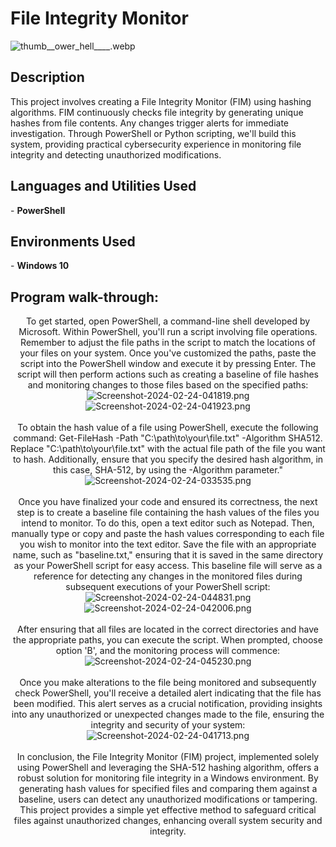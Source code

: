 <h1>File Integrity Monitor</h1>
<img src="https://img.hotimg.com/thumb__ower_hell____.webp" alt="thumb__ower_hell____.webp" border="0" />
<h2>Description</h2>
This project involves creating a File Integrity Monitor (FIM) using hashing algorithms. FIM continuously checks file integrity by generating unique hashes from file contents. Any changes trigger alerts for immediate investigation. Through PowerShell or Python scripting, we'll build this system, providing practical cybersecurity experience in monitoring file integrity and detecting unauthorized modifications.
<h2>Languages and Utilities Used</h2>
- <b>PowerShell</b> 
<h2>Environments Used </h2>
- <b>Windows 10</b> 
<h2>Program walk-through:</h2>
<p align="center">
To get started, open PowerShell, a command-line shell developed by Microsoft. Within PowerShell, you'll run a script involving file operations. Remember to adjust the file paths in the script to match the locations of your files on your system. Once you've customized the paths, paste the script into the PowerShell window and execute it by pressing Enter. The script will then perform actions such as creating a baseline of file hashes and monitoring changes to those files based on the specified paths:<br/>
<img src="https://img.hotimg.com/Screenshot-2024-02-24-041819.png" alt="Screenshot-2024-02-24-041819.png" border="0" />
<img src="https://img.hotimg.com/Screenshot-2024-02-24-041923.png" alt="Screenshot-2024-02-24-041923.png" border="0" />
<br />
<br />
To obtain the hash value of a file using PowerShell, execute the following command: Get-FileHash -Path "C:\path\to\your\file.txt" -Algorithm SHA512. Replace "C:\path\to\your\file.txt" with the actual file path of the file you want to hash. Additionally, ensure that you specify the desired hash algorithm, in this case, SHA-512, by using the -Algorithm parameter."
 <br/>
<img src="https://img.hotimg.com/Screenshot-2024-02-24-033535.png" alt="Screenshot-2024-02-24-033535.png" border="0" />
<br />
<br />
Once you have finalized your code and ensured its correctness, the next step is to create a baseline file containing the hash values of the files you intend to monitor. To do this, open a text editor such as Notepad. Then, manually type or copy and paste the hash values corresponding to each file you wish to monitor into the text editor. Save the file with an appropriate name, such as "baseline.txt," ensuring that it is saved in the same directory as your PowerShell script for easy access. This baseline file will serve as a reference for detecting any changes in the monitored files during subsequent executions of your PowerShell script:<br/>
<img src="https://img.hotimg.com/Screenshot-2024-02-24-044831.png" alt="Screenshot-2024-02-24-044831.png" border="0" />
<img src="https://img.hotimg.com/Screenshot-2024-02-24-042006.png" alt="Screenshot-2024-02-24-042006.png" border="0" />
<br />
<br />
After ensuring that all files are located in the correct directories and have the appropriate paths, you can execute the script. When prompted, choose option 'B', and the monitoring process will commence: <br/>
<img src="https://img.hotimg.com/Screenshot-2024-02-24-045230.png" alt="Screenshot-2024-02-24-045230.png" border="0" />
<br />
<br />
Once you make alterations to the file being monitored and subsequently check PowerShell, you'll receive a detailed alert indicating that the file has been modified. This alert serves as a crucial notification, providing insights into any unauthorized or unexpected changes made to the file, ensuring the integrity and security of your system: <br/>
<img src="https://img.hotimg.com/Screenshot-2024-02-24-041713.png" alt="Screenshot-2024-02-24-041713.png" border="0" />
<br />
<br />
In conclusion, the File Integrity Monitor (FIM) project, implemented solely using PowerShell and leveraging the SHA-512 hashing algorithm, offers a robust solution for monitoring file integrity in a Windows environment. By generating hash values for specified files and comparing them against a baseline, users can detect any unauthorized modifications or tampering. This project provides a simple yet effective method to safeguard critical files against unauthorized changes, enhancing overall system security and integrity.
</p>

<!--
 ```diff
- text in red
+ text in green
! text in orange
# text in gray
@@ text in purple (and bold)@@
```
--!>
